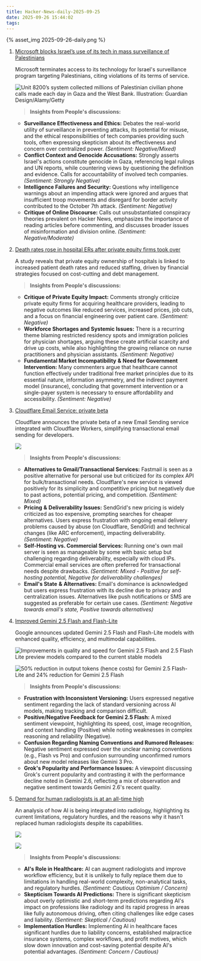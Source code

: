 ```yaml
---
title: Hacker-News-daily-2025-09-25
date: 2025-09-26 15:44:02
tags:
---
```

{% asset_img 2025-09-26-daily.png %}

1. [Microsoft blocks Israel’s use of its tech in mass surveillance of Palestinians](https://www.theguardian.com/world/2025/sep/25/microsoft-blocks-israels-use-of-its-technology-in-mass-surveillance-of-palestinians)

    Microsoft terminates access to its technology for Israel's surveillance program targeting Palestinians, citing violations of its terms of service.

    ![Unit 8200’s system collected millions of Palestinian civilian phone calls made each day in Gaza and the West Bank. Illustration: Guardian Design/Alamy/Getty](https://i.guim.co.uk/img/media/d7e5ba2c665e64073942c7b7bb28e2891f09eebb/0_0_2084_1667/master/2084.jpg?width=1900&dpr=2&s=none&crop=none)

    > **Insights from People's discussions:**
    >

    - **Surveillance Effectiveness and Ethics:**  Debates the real-world utility of surveillance in preventing attacks, its potential for misuse, and the ethical responsibilities of tech companies providing such tools, often expressing skepticism about its effectiveness and concern over centralized power.  *(Sentiment: Negative/Mixed)*
    - **Conflict Context and Genocide Accusations:**  Strongly asserts Israel's actions constitute genocide in Gaza, referencing legal rulings and UN reports, while countering views by questioning the definition and evidence. Calls for accountability of involved tech companies.  *(Sentiment: Strongly Negative)*
    - **Intelligence Failures and Security:**  Questions why intelligence warnings about an impending attack were ignored and argues that insufficient troop movements and disregard for border activity contributed to the October 7th attack.  *(Sentiment: Negative)*
    - **Critique of Online Discourse:**  Calls out unsubstantiated conspiracy theories prevalent on Hacker News, emphasizes the importance of reading articles before commenting, and discusses broader issues of misinformation and division online.  *(Sentiment: Negative/Moderate)*
2. [Death rates rose in hospital ERs after private equity firms took over](https://www.nbcnews.com/news/us-news/death-rates-rose-hospital-ers-private-equity-firms-took-study-finds-rcna233211)

    A study reveals that private equity ownership of hospitals is linked to increased patient death rates and reduced staffing, driven by financial strategies focused on cost-cutting and debt management.

    > **Insights from People's discussions:**
    >

    - **Critique of Private Equity Impact:**  Comments strongly criticize private equity firms for acquiring healthcare providers, leading to negative outcomes like reduced services, increased prices, job cuts, and a focus on financial engineering over patient care.  *(Sentiment: Negative)*
    - **Workforce Shortages and Systemic Issues:**  There is a recurring theme blaming restricted residency spots and immigration policies for physician shortages, arguing these create artificial scarcity and drive up costs, while also highlighting the growing reliance on nurse practitioners and physician assistants.  *(Sentiment: Negative)*
    - **Fundamental Market Incompatibility**  **&amp;**  **Need for Government Intervention:**  Many commenters argue that healthcare cannot function effectively under traditional free market principles due to its essential nature, information asymmetry, and the indirect payment model (insurance), concluding that government intervention or a single-payer system is necessary to ensure affordability and accessibility.  *(Sentiment: Negative)*
3. [Cloudflare Email Service: private beta](https://www.nbcnews.com/news/us-news/death-rates-rose-hospital-ers-private-equity-firms-took-study-finds-rcna233211)

    Cloudflare announces the private beta of a new Email Sending service integrated with Cloudflare Workers, simplifying transactional email sending for developers.

    ![](https://cf-assets.www.cloudflare.com/zkvhlag99gkb/1ekIsDppJhAU4ktpHPSC2v/9c94c6383d3e759cc9c0eb588191c39a/unnamed__31_.png)

    > **Insights from People's discussions:**
    >

    - **Alternatives to Gmail/Transactional Services:**  Fastmail is seen as a positive alternative for personal use but criticized for its complex API for bulk/transactional needs. Cloudflare's new service is viewed positively for its simplicity and competitive pricing but negatively due to past actions, potential pricing, and competition.  *(Sentiment: Mixed)*
    - **Pricing**  **&amp;**  **Deliverability Issues:**  SendGrid's new pricing is widely criticized as too expensive, prompting searches for cheaper alternatives. Users express frustration with ongoing email delivery problems caused by abuse (on Cloudflare, SendGrid) and technical changes (like ARC enforcement), impacting deliverability.  *(Sentiment: Negative)*
    - **Self-Hosting vs. Commercial Services:**  Running one's own mail server is seen as manageable by some with basic setup but challenging regarding deliverability, especially with cloud IPs. Commercial email services are often preferred for transactional needs despite drawbacks.  *(Sentiment: Mixed - Positive for self-hosting potential, Negative for deliverability challenges)*
    - **Email's State**  **&amp;**  **Alternatives:**  Email's dominance is acknowledged but users express frustration with its decline due to privacy and centralization issues. Alternatives like push notifications or SMS are suggested as preferable for certain use cases.  *(Sentiment: Negative towards email's state, Positive towards alternatives)*
4. [Improved Gemini 2.5 Flash and Flash-Lite](https://developers.googleblog.com/en/continuing-to-bring-you-our-latest-models-with-an-improved-gemini-2-5-flash-and-flash-lite-release/)

    Google announces updated Gemini 2.5 Flash and Flash-Lite models with enhanced quality, efficiency, and multimodal capabilities.

    ![](https://storage.googleapis.com/gweb-developer-goog-blog-assets/images/rev_21_benchmarks_2.original.png "Improvements in quality and speed for Gemini 2.5 Flash and 2.5 Flash Lite preview models compared to the current stable models")

    ![](https://storage.googleapis.com/gweb-developer-goog-blog-assets/images/rev_21_benchmarks_1.original.png "50% reduction in output tokens (hence costs) for Gemini 2.5 Flash-Lite and 24% reduction for Gemini 2.5 Flash")

    > **Insights from People's discussions:**
    >

    - **Frustration with Inconsistent Versioning:**  Users expressed negative sentiment regarding the lack of standard versioning across AI models, making tracking and comparison difficult.
    - **Positive/Negative Feedback for Gemini 2.5 Flash:**  A mixed sentiment viewpoint, highlighting its speed, cost, image recognition, and context handling (Positive) while noting weaknesses in complex reasoning and reliability (Negative).
    - **Confusion Regarding Naming Conventions and Rumored Releases:**  Negative sentiment expressed over the unclear naming conventions (e.g., Flash vs Pro) and confusion surrounding unconfirmed rumors about new model releases like Gemini 3 Pro.
    - **Grok's Popularity and Performance Issues:**  A viewpoint discussing Grok's current popularity and contrasting it with the performance decline noted in Gemini 2.6, reflecting a mix of observation and negative sentiment towards Gemini 2.6's recent quality.
5. [Demand for human radiologists is at an all-time high](https://www.worksinprogress.news/p/why-ai-isnt-replacing-radiologists)

    An analysis of how AI is being integrated into radiology, highlighting its current limitations, regulatory hurdles, and the reasons why it hasn't replaced human radiologists despite its capabilities.

    ![](https://substackcdn.com/image/fetch/$s_!_Gah!,w_1456,c_limit,f_webp,q_auto:good,fl_progressive:steep/https%3A%2F%2Fsubstack-post-media.s3.amazonaws.com%2Fpublic%2Fimages%2F27136d01-b2a8-4e09-92dc-c3d228110dc4_1240x1018.png)

    ![](https://substackcdn.com/image/fetch/$s_!ZRYf!,w_1456,c_limit,f_webp,q_auto:good,fl_progressive:steep/https%3A%2F%2Fsubstack-post-media.s3.amazonaws.com%2Fpublic%2Fimages%2F9c5c5c55-c95a-4edb-ac67-4925ad6f07c7_1240x1104.png)

    > **Insights from People's discussions:**
    >

    - **AI's Role in Healthcare:**  AI can augment radiologists and improve workflow efficiency, but it is unlikely to fully replace them due to limitations in handling real-world complexity, non-analytical tasks, and regulatory hurdles.  *(Sentiment: Cautious Optimism / Concern)*
    - **Skepticism Towards AI Predictions:**  There is significant skepticism about overly optimistic and short-term predictions regarding AI's impact on professions like radiology and its rapid progress in areas like fully autonomous driving, often citing challenges like edge cases and liability.  *(Sentiment: Skeptical / Cautious)*
    - **Implementation Hurdles:**  Implementing AI in healthcare faces significant hurdles due to liability concerns, established malpractice insurance systems, complex workflows, and profit motives, which slow down innovation and cost-saving potential despite AI's potential advantages.  *(Sentiment: Concern / Cautious)*

